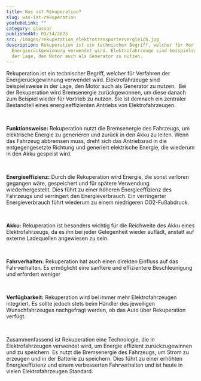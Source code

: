 ```yaml
---
title: Was ist Rekuperation?
slug: was-ist-rekuperation
youtubeLink: ""
category: glossar
publishedAt: 03/14/2023
src: /images/rekuperation_elektrotransportervergleich.jpg
description: Rekuperation ist ein technischer Begriff, welcher für Verfahren der
  Energierückgewinnung verwendet wird. Elektrofahrzeuge sind beispielsweise in
  der Lage, den Motor auch als Generator zu nutzen.
---
```

Rekuperation ist ein technischer Begriff, welcher für Verfahren der Energierückgewinnung verwendet wird. Elektrofahrzeuge sind beispielsweise in der Lage, den Motor auch als Generator zu nutzen.  Bei der Rekuperation wird Bremsenergie zurückgewonnen, um diese danach zum Beispiel wieder für Vortrieb zu nutzen. Sie ist demnach ein zentraler Bestandteil eines energieeffizienten Antriebs von Elektrofahrzeugen. 

<br />

**Funktionsweise:** Rekuperation nutzt die Bremsenergie des Fahrzeugs, um elektrische Energie zu generieren und zurück in den Akku zu leiten. Wenn das Fahrzeug abbremsen muss, dreht sich das Antriebsrad in die entgegengesetzte Richtung und generiert elektrische Energie, die wiederum in den Akku gespeist wird.

<br />

**Energieeffizienz:** Durch die Rekuperation wird Energie, die sonst verloren gegangen wäre, gespeichert und für spätere Verwendung wiederhergestellt. Dies führt zu einer höheren Energieeffizienz des Fahrzeugs und verringert den Energieverbrauch. Ein verringerter Energieverbrauch führt wiederum zu einem niedrigeren CO2-Fußabdruck. 

<br />

**Akku:** Rekuperation ist besonders wichtig für die Reichweite des Akku eines Elektrofahrzeugs, da es ihn bei jeder Gelegenheit wieder auflädt, anstatt auf externe Ladequellen angewiesen zu sein.

<br />

**Fahrverhalten:** Rekuperation hat auch einen direkten Einfluss auf das Fahrverhalten. Es ermöglicht eine sanftere und effizientere Beschleunigung und erfordert weniger 

<br />

**Verfügbarkeit:** Rekuperation wird bei immer mehr Elektrofahrzeugen integriert. Es sollte jedoch stets beim Händler des jeweiligen Wunschfahrzeuges nachgefragt werden, ob das Auto über Rekuperation verfügt. 

<br />

Zusammenfassend ist Rekuperation eine Technologie, die in Elektrofahrzeugen verwendet wird, um Energie effizient zurückzugewinnen und zu speichern. Es nutzt die Bremsenergie des Fahrzeugs, um Strom zu erzeugen und in der Batterie zu speichern. Dies führt zu einer erhöhten Energieeffizienz und einem verbesserten Fahrverhalten und ist heute in vielen Elektrofahrzeugen Standard.